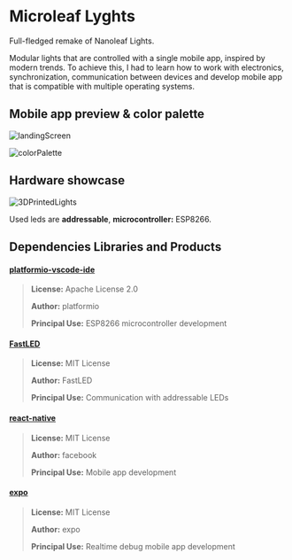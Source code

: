 # Microleaf Lyghts
Full-fledged remake of Nanoleaf Lights.

Modular lights that are controlled with a single mobile app, inspired by modern trends. To achieve this, I had to learn how to work with electronics, synchronization, communication between devices and develop mobile app that is compatible with multiple operating systems.

## Mobile app preview & color palette

![landingScreen](https://github.com/user-attachments/assets/d5fd4b2d-74ca-4940-abf6-d0d0f80ddf29)

![colorPalette](https://github.com/user-attachments/assets/7a2b9bb5-5bf5-48ed-b5cc-362795c90de5)


## Hardware showcase
![3DPrintedLights](https://github.com/user-attachments/assets/fd254eb6-f80d-4fe6-bd16-6c8bc34977fe)

Used leds are **addressable**, **microcontroller:** ESP8266.

## Dependencies Libraries and Products
#### [platformio-vscode-ide](https://github.com/platformio/platformio-vscode-ide)
> **License:** Apache License 2.0
>
> **Author:** platformio
>
> **Principal Use:** ESP8266 microcontroller development

#### [FastLED](https://github.com/FastLED/FastLED)
> **License:** MIT License
>
> **Author:** FastLED
>
> **Principal Use:** Communication with addressable LEDs

#### [react-native](https://github.com/facebook/react-native)
> **License:** MIT License
>
> **Author:** facebook
>
> **Principal Use:** Mobile app development

#### [expo](https://github.com/expo/expo)
> **License:** MIT License
>
> **Author:** expo
>
> **Principal Use:** Realtime debug mobile app development
